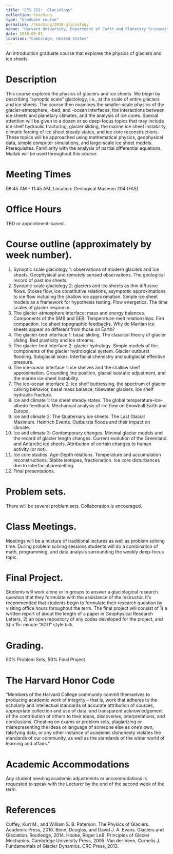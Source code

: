 ```yaml
---
title: "EPS 253:  Glaciology"
collection: teaching
type: "Graduate course"
permalink: /teaching/2018-glaciology
venue: "Harvard University, Department of Earth and Planetary Sciences"
date: 2018-09-01
location: "Cambridge, United States"
---
```


An introduction graduate course that explores the physics of glaciers and ice sheets


# Description
This course explores the physics of glaciers and ice sheets. We begin by describing
“synoptic scale” glaciology, i.e., at the scale of entire glaciers and ice sheets. The course then
examines the smaller-scale physics of the glacier-atmosphere, -bed, and -ocean interfaces, the
interactions between ice sheets and planetary climates, and the analysis of ice cores. Special
attention will be given to a dozen or so deep-focus topics that may include ice shelf hydraulic
fracturing, glacier sliding, the marine ice sheet instability, climatic forcing of ice sheet steady
states, and ice core reconstructions. These topics will be approached using mathematical
physics, geophysical data, simple computer simulations, and large-scale ice sheet models.
Prerequisites. Familiarity with the analysis of partial differential equations. Matlab will be used
throughout this course.

# Meeting Times
09:45 AM - 11:45 AM, Location: Geological Museum 204 (FAS)
# Office Hours 
TBD or appointment-based.

# Course outline (approximately by week number).
1. Synoptic scale glaciology 1: observations of modern glaciers and ice sheets. Geophysical
and remotely sensed observations. The geological record of past ice sheets.
2. Synoptic scale glaciology 2: glaciers and ice sheets as thin diffusive flows. Stokes flow,
ice constitutive relations, asymptotic approximations to ice flow including the shallow
ice approximation. Simple ice sheet models as a framework for hypothesis testing.
Flow energetics. The time scales of glacier response.
3. The glacier-atmosphere interface: mass and energy balances. Components of the SMB
and SEB. Temperature-melt relationships. Firn compaction. Ice sheet topographic
feedbacks. Why do Martian ice sheets appear so different from those on Earth?
4. The glacier-bed interface 1: basal sliding. The classical theory of glacier sliding. Bed
plasticity and ice streams.
5. The glacier-bed interface 2: glacier hydrology. Simple models of the components of the
glacier hydrological system. Glacier outburst flooding. Subglacial lakes. Interfacial
chemistry and subglacial effective pressure.
6. The ice-ocean interface 1: ice shelves and the shallow shelf approximation. Grounding
line position, glacial isostatic adjustment, and the marine ice sheet instability.
7. The ice-ocean interface 2: ice shelf buttressing, the spectrum of glacier calving behavior,
basal mass balance, tidewater glaciers. Ice shelf hydraulic fracture.
8. Ice and climate 1: Ice sheet steady states. The global temperature-ice-albedo feedback.
Mechanical analysis of ice flow on Snowball Earth and Europa.
9. Ice and climate 2: The Quaternary ice sheets. The Last Glacial Maximum. Heinrich
Events. Outbursts floods and their impact on climate.
10. Ice and climate 3: Contemporary changes. Minimal glacier models and the record of
glacier length changes. Current evolution of the Greenland and Antarctic ice sheets.
Attribution of certain changes to human activity (or not).
11. Ice core studies. Age-Depth relations. Temperature and accumulation reconstructions.
Stable isotopes, fractionation. Ice core disturbances due to interfacial premelting.
12. Final presentations.

# Problem sets. 
There will be several problem sets. Collaboration is encouraged.

# Class Meetings. 
Meetings will be a mixture of traditional lectures as well as problem solving
time. During problem solving sessions students will do a combination of math, programming,
and data analysis surrounding the weekly deep-focus topic.

# Final Project. 
Students will work alone or in groups to answer a glaciological research question
that they formulate with the assistance of the Instructor. It’s recommended that students
begin to formulate their research question by visiting office hours throughout the term. The
final project will consist of 1) a written report of about the length of a paper in Geophysical
Research Letters, 2) an open repository of any codes developed for the project, and 3) a 15-
minute “AGU” style talk.

# Grading. 
50% Problem Sets, 50% Final Project.

# The Harvard Honor Code

“Members of the Harvard College community commit themselves to
producing academic work of integrity – that is, work that adheres to the scholarly and
intellectual standards of accurate attribution of sources, appropriate collection and use of data,
and transparent acknowledgement of the contribution of others to their ideas, discoveries,
interpretations, and conclusions. Cheating on exams or problem sets, plagiarizing or
misrepresenting the ideas or language of someone else as one’s own, falsifying data, or any
other instance of academic dishonesty violates the standards of our community, as well as the
standards of the wider world of learning and affairs.”

# Academic Accommodations
Any student needing academic adjustments or accommodations
is requested to speak with the Lecturer by the end of the second week of the term.

# References
Cuffey, Kurt M., and William S. B. Paterson. The Physics of Glaciers. Academic Press, 2010.
Benn, Douglas, and David J. A. Evans. Glaciers and Glaciation. Routledge, 2014.
Hooke, Roger LeB. Principles of Glacier Mechanics. Cambridge University Press, 2005.
Van der Veen, Cornelis J. Fundamentals of Glacier Dynamics. CRC Press, 2013.
